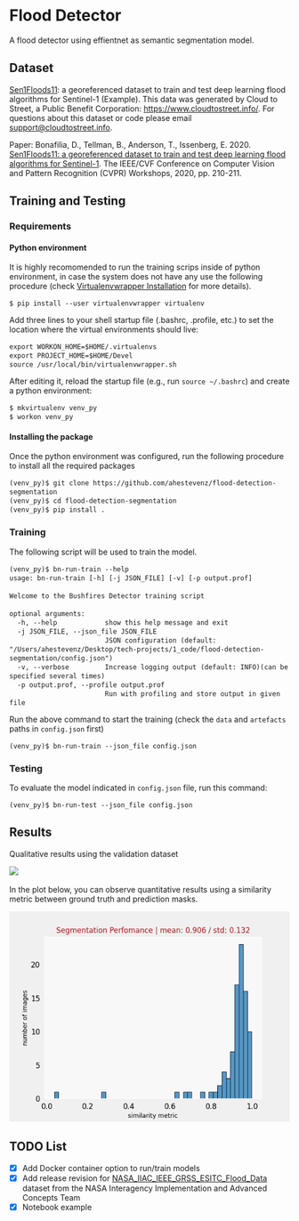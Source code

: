 # Flood Detector
A flood detector using effientnet as semantic segmentation model. 

## Dataset
[Sen1Floods11](https://github.com/cloudtostreet/Sen1Floods11): a georeferenced dataset to train and test deep learning flood algorithms for Sentinel-1 (Example). This data was generated by Cloud to Street, a Public Benefit Corporation: https://www.cloudtostreet.info/. For questions about this dataset or code please email support@cloudtostreet.info. 

Paper:
Bonafilia, D., Tellman, B., Anderson, T., Issenberg, E. 2020. [Sen1Floods11: a georeferenced dataset to train and test deep learning flood algorithms for Sentinel-1](https://openaccess.thecvf.com/content_CVPRW_2020/html/w11/Bonafilia_Sen1Floods11_A_Georeferenced_Dataset_to_Train_and_Test_Deep_Learning_CVPRW_2020_paper.html). The IEEE/CVF Conference on Computer Vision and Pattern Recognition (CVPR) Workshops, 2020, pp. 210-211.


## Training and Testing
### Requirements

#### Python environment

It is highly recomomended to run the training scrips inside of python environment, in case the system does not have any use the following procedure (check [Virtualenvwrapper Installation](https://virtualenvwrapper.readthedocs.io/en/latest/install.html) for more details).

```setup
$ pip install --user virtualenvwrapper virtualenv
```

Add three lines to your shell startup file (.bashrc, .profile, etc.) to set the location where the virtual environments should live:

```
export WORKON_HOME=$HOME/.virtualenvs
export PROJECT_HOME=$HOME/Devel
source /usr/local/bin/virtualenvwrapper.sh
```

After editing it, reload the startup file (e.g., run `source ~/.bashrc`) and create a python environment:

```
$ mkvirtualenv venv_py 
$ workon venv_py
```

#### Installing the package

Once the python environment was configured, run the following procedure to install all the required packages
```setup
(venv_py)$ git clone https://github.com/ahestevenz/flood-detection-segmentation
(venv_py)$ cd flood-detection-segmentation
(venv_py)$ pip install .
```

### Training

The following script will be used to train the model.
```train
(venv_py)$ bn-run-train --help                                                          
usage: bn-run-train [-h] [-j JSON_FILE] [-v] [-p output.prof]

Welcome to the Bushfires Detector training script

optional arguments:
  -h, --help            show this help message and exit
  -j JSON_FILE, --json_file JSON_FILE
                        JSON configuration (default: "/Users/ahestevenz/Desktop/tech-projects/1_code/flood-detection-segmentation/config.json")
  -v, --verbose         Increase logging output (default: INFO)(can be specified several times)
  -p output.prof, --profile output.prof
                        Run with profiling and store output in given file

```
Run the above command to start the training (check the `data` and `artefacts` paths in `config.json` first)
```train
(venv_py)$ bn-run-train --json_file config.json   
```

### Testing

To evaluate the model indicated in `config.json` file, run this command:

```test
(venv_py)$ bn-run-test --json_file config.json 
```

## Results

Qualitative results using the validation dataset

![](https://github.com/ahestevenz/flood-detection-segmentation/blob/main/assets/valid_results.gif)

In the plot below, you can observe quantitative results using a similarity metric between ground truth and prediction masks.

![](https://github.com/ahestevenz/flood-detection-segmentation/blob/main/assets/perf_result.png)

## TODO List 
- [x] Add Docker container option to run/train models
- [x] Add release revision for [NASA_IIAC_IEEE_GRSS_ESITC_Flood_Data](https://nasa-impact.github.io/etci2021/) dataset from the NASA Interagency Implementation and Advanced Concepts Team
- [x] Notebook example
